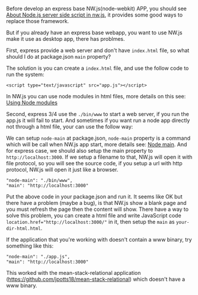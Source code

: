Before develop an express base NW.js(node-webkit) APP, you should see [About Node.js server side script in nw.js](https://github.com/nwjs/nw.js/wiki/About-Node.js-server-side-script-in-nw.js), it provides some good ways to replace those framework.

But if you already have an express base webapp, you want to use NW.js make it use as desktop app, there has problmes.

First, express provide a web server and don't have `index.html` file, so what should I do at package.json `main` property?

The solution is you can create a `index.html` file, and use the follow code to run the system:

```<script type="text/javascript" src="app.js"></script>```

In NW.js you can use node modules in html files, more details on this see: [Using Node modules](https://github.com/nwjs/nw.js/wiki/Using-Node-modules)

Second, express 3/4 use the `./bin/www` to start a web server, if you run the app.js it will fail to start. And sometimes if you want run a node app directly not through a html file, your can use the follow way:

We can setup `node-main` at package.json, `node-main` property is a command which will be call when NW.js app start, more details see: [Node main](https://github.com/nwjs/nw.js/wiki/Node-main). And for express case, we should also setup the main property to `http://localhost:3000`. If we setup a filename to that, NW.js will open it with file protocol, so you will see the source code, if you setup a url with http protocol, NW.js will open it just like a browser.

```
"node-main": "./bin/www",
"main": "http://localhost:3000"
```

Put the above code in your package.json and run it. It seems like OK but there have a problem (maybe a bug), is that NW.js show a blank page and you must refresh the page then the content will show. There have a way to solve this problem, you can create a html file and write JavaScript code `location.href="http://localhost:3000/"` in it, then setup the `main` as `your-dir-html.html`.

If the application that you're working with doesn't contain a www binary, try something like this:

```
"node-main": "./app.js",
"main": "http://localhost:3000"
```
This worked with the mean-stack-relational application (https://github.com/jpotts18/mean-stack-relational) which doesn't have a www binary.